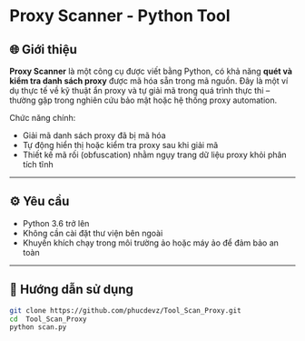 # Proxy Scanner - Python Tool

## 🌐 Giới thiệu

**Proxy Scanner** là một công cụ được viết bằng Python, có khả năng **quét và kiểm tra danh sách proxy** được mã hóa sẵn trong mã nguồn. Đây là một ví dụ thực tế về kỹ thuật ẩn proxy và tự giải mã trong quá trình thực thi – thường gặp trong nghiên cứu bảo mật hoặc hệ thống proxy automation.

Chức năng chính:
- Giải mã danh sách proxy đã bị mã hóa
- Tự động hiển thị hoặc kiểm tra proxy sau khi giải mã
- Thiết kế mã rối (obfuscation) nhằm ngụy trang dữ liệu proxy khỏi phân tích tĩnh

---

## ⚙️ Yêu cầu

- Python 3.6 trở lên
- Không cần cài đặt thư viện bên ngoài
- Khuyến khích chạy trong môi trường ảo hoặc máy ảo để đảm bảo an toàn

---

## 🚀 Hướng dẫn sử dụng

```bash
git clone https://github.com/phucdevz/Tool_Scan_Proxy.git
cd  Tool_Scan_Proxy
python scan.py
